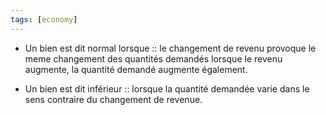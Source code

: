 ```yaml
---
tags: [economy] 
---
```


- Un bien est dit normal lorsque :: le changement de revenu provoque le meme changement des quantités demandés lorsque le revenu augmente, la quantité demandé augmente également.
<!--SR:!2023-02-22,1,230-->

- Un bien est dit inférieur :: lorsque la quantité demandée varie dans le sens contraire du changement de revenue.